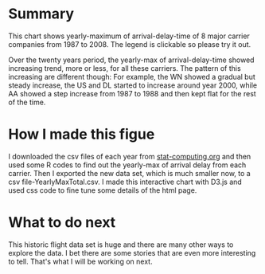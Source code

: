 # Summary
This chart shows yearly-maximum of arrival-delay-time of 8 major carrier companies from 1987 to 2008. The legend is clickable so please try it out.

Over the twenty years period, the yearly-max of arrival-delay-time showed increasing trend, more or less, for all these carriers. The pattern of this increasing are different though: For example, the WN showed a gradual but steady increase, the US and DL started to increase around year 2000, while AA showed a step increase from 1987 to 1988 and then kept flat for the rest of the time. 

# How I made this figue
I downloaded the csv files of each year from [stat-computing.org](http://stat-computing.org/dataexpo/2009/the-data.html) and then used some R codes to find out the yearly-max of arrival delay from each carrier. Then I exported the new data set, which is much smaller now, to a csv file-YearlyMaxTotal.csv. I made this interactive chart with D3.js and used css code to fine tune some details of the html page. 

# What to do next
This  historic flight data set is huge and there are many other ways to explore the data. I bet there are some stories that are even more interesting to tell. That's what I will be working on next.
